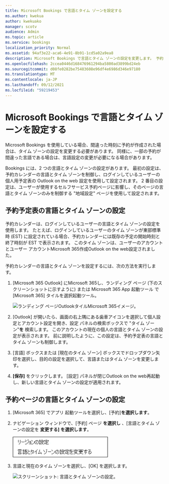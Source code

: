 ```yaml
---
title: Microsoft Bookings で言語とタイム ゾーンを設定する
ms.author: kwekua
author: kwekuako
manager: scotv
audience: Admin
ms.topic: article
ms.service: bookings
localization_priority: Normal
ms.assetid: 94af3e22-aca6-4e91-8b91-1cd5a02a9ea8
description: Microsoft Bookings で言語とタイム ゾーンの設定を変更します。 予約が間違った時刻に作成された場合、間違ったタイム ゾーンに対して予約が設定されている可能性があります。
ms.openlocfilehash: 2ccea0446d168476961294ba5800ad3899bd24eb
ms.sourcegitcommit: d08fe0282be75483608e96df4e6986d346e97180
ms.translationtype: MT
ms.contentlocale: ja-JP
ms.lasthandoff: 09/12/2021
ms.locfileid: "59219453"
---
```

# <a name="set-language-and-time-zones-in-microsoft-bookings"></a>Microsoft Bookings で言語とタイム ゾーンを設定する

Microsoft Bookings を使用している場合、間違った時刻に予約が作成された場合は、タイム ゾーンの設定を変更する必要があります。 同様に、一部の予約が間違った言語である場合は、言語設定の変更が必要になる場合があります。

Bookings には、2 つの言語とタイム ゾーンの設定があります。 最初の設定は、予約カレンダーの言語とタイム ゾーンを制御し、ログインしているユーザーの個人用予定表の Outlook on the web 設定を使用して設定されます。 2 番目の設定は、ユーザーが使用するセルフサービス予約ページに影響し、そのページの言語とタイム ゾーンのみを制御する "地域設定" ページを使用して設定されます。

## <a name="setting-language-and-time-zone-for-a-booking-calendar"></a>予約予定表の言語とタイム ゾーンの設定

予約カレンダーは、ログインしているユーザーの言語とタイム ゾーンの設定を使用します。 たとえば、ログインしているユーザーのタイム ゾーンが東部標準時 (EST) に設定されている場合、予約カレンダーには既存の予定の開始時刻と終了時刻が EST で表示されます。 このタイム ゾーンは、ユーザーのアカウントとユーザー アカウントMicrosoft 365作成Outlook on the web設定されました。

予約カレンダーの言語とタイム ゾーンを設定するには、次の方法を実行します。

1. [Microsoft 365 Outlook] にMicrosoft 365し、ランディング ページ (下のスクリーンショットに示すように) または Microsoft 365 App 起動ツール で[Microsoft 365] タイルを選択起動ツール。

   ![ランディング ページOutlookタイルMicrosoft 365イメージ。](../media/bookings-outlook-tile.png)

1. [Outlook] が開いたら、画面の右上隅にある歯車アイコンを選択して個人設定とアカウント設定を開き、設定 パネルの検索ボックスで "タイム ゾーン"**を** 検索します。 このアカウントの現在の個人の言語とタイム ゾーンの設定が表示されます。 前に説明したように、この設定は、予約予定表の言語とタイム ゾーンも制御します。

1. [言語] ボックスまたは [現在のタイム ゾーン] ボックスでドロップダウン矢印を選択し、目的の設定を選択して、言語またはタイム ゾーンを変更します。

1. **[保存]** をクリックします。 [設定] パネルが閉じOutlook on the web再起動し、新しい言語とタイム ゾーンの設定が適用されます。

## <a name="setting-the-language-and-time-zone-for-the-booking-page"></a>予約ページの言語とタイム ゾーンの設定

1. [Microsoft 365] でアプリ 起動ツールを選択し、[予約]**を選択します**。

1. ナビゲーション ウィンドウで、[予約] ページ **を選択し** 、[言語とタイム ゾーンの設定を **変更する] を選択します**。

   ![スクリーンショット: [言語とタイム ゾーンの設定] リンクを変更します。](../media/bookings-region-language-timezone-settings.png)

1. 言語と現在のタイム ゾーンを選択し、[OK] を選択します。

   ![スクリーンショット: 言語とタイム ゾーンの設定。](../media/bookings-region-timezone-settings.png)
